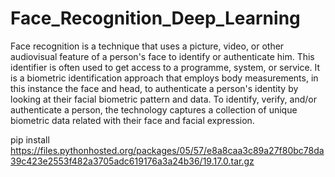 # Face_Recognition_Deep_Learning
Face recognition is a technique that uses a picture, video, or other audiovisual feature of a person's face to identify or authenticate him. This identifier is often used to get access to a programme, system, or service. It is a biometric identification approach that employs body measurements, in this instance the face and head, to authenticate a person's identity by looking at their facial biometric pattern and data. To identify, verify, and/or authenticate a person, the technology captures a collection of unique biometric data related with their face and facial expression.


pip install https://files.pythonhosted.org/packages/05/57/e8a8caa3c89a27f80bc78da39c423e2553f482a3705adc619176a3a24b36/19.17.0.tar.gz

